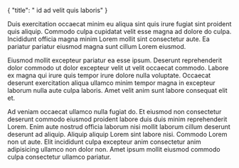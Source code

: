 {
  "title": " id ad velit quis laboris"
}

Duis exercitation occaecat minim eu aliqua sint quis irure fugiat sint proident quis aliquip. Commodo culpa cupidatat velit esse magna ad dolore do culpa. Incididunt officia magna minim Lorem mollit sint consectetur aute. Ea pariatur pariatur eiusmod magna sunt cillum Lorem eiusmod.

Eiusmod mollit excepteur pariatur ea esse ipsum. Deserunt reprehenderit dolor commodo ut dolor excepteur velit ut velit occaecat commodo. Labore ex magna qui irure quis tempor irure dolore nulla voluptate. Occaecat deserunt exercitation aliqua ullamco minim tempor magna in excepteur laborum nulla aute culpa laboris. Amet velit anim sunt labore consequat elit et.

Ad veniam occaecat ullamco nulla fugiat do. Et eiusmod non consectetur deserunt commodo eiusmod proident labore duis duis minim reprehenderit Lorem. Enim aute nostrud officia laborum nisi mollit laborum cillum deserunt deserunt ad aliquip. Aliquip aliquip Lorem sint labore nisi. Commodo Lorem non ut aute. Elit incididunt culpa excepteur anim consectetur anim adipisicing ullamco non dolor non. Amet ipsum mollit eiusmod commodo culpa consectetur ullamco pariatur.